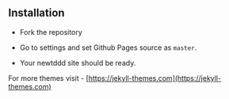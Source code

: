 ## Installation

* Fork the repository

* Go to settings and set Github Pages source as ``master``.

* Your newtddd site should be ready.

For more themes visit - [https://jekyll-themes.com](https://jekyll-themes.com)
